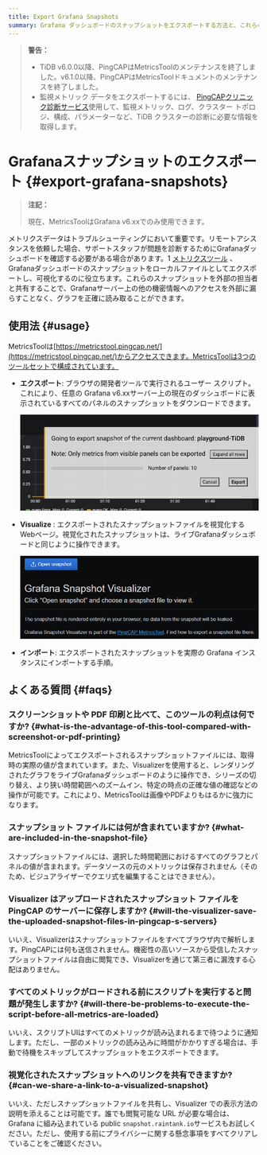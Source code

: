 ```yaml
---
title: Export Grafana Snapshots
summary: Grafana ダッシュボードのスナップショットをエクスポートする方法と、これらのファイルを視覚化する方法を学びます。
---
```


> **警告：**
>
> -   TiDB v6.0.0以降、PingCAPはMetricsToolのメンテナンスを終了しました。v6.1.0以降、PingCAPはMetricsToolドキュメントのメンテナンスを終了しました。
> -   監視メトリック データをエクスポートするには、 [PingCAPクリニック診断サービス](/clinic/clinic-introduction.md)使用して、監視メトリック、ログ、クラスター トポロジ、構成、パラメーターなど、TiDB クラスターの診断に必要な情報を取得します。

# Grafanaスナップショットのエクスポート {#export-grafana-snapshots}

> **注記：**
>
> 現在、MetricsToolはGrafana v6.xxでのみ使用できます。

メトリクスデータはトラブルシューティングにおいて重要です。リモートアシスタンスを依頼した場合、サポートスタッフが問題を診断するためにGrafanaダッシュボードを確認する必要がある場合があります。1 [メトリクスツール](https://metricstool.pingcap.net/) 、Grafanaダッシュボードのスナップショットをローカルファイルとしてエクスポートし、可視化するのに役立ちます。これらのスナップショットを外部の担当者と共有することで、Grafanaサーバー上の他の機密情報へのアクセスを外部に漏らすことなく、グラフを正確に読み取ることができます。

## 使用法 {#usage}

MetricsToolは[https://metricstool.pingcap.net/](https://metricstool.pingcap.net/)からアクセスできます。MetricsToolは3つのツールセットで構成されています。

-   **エクスポート**: ブラウザの開発者ツールで実行されるユーザー スクリプト。これにより、任意の Grafana v6.xxサーバー上の現在のダッシュボードに表示されているすべてのパネルのスナップショットをダウンロードできます。

    ![Screenshot of MetricsTool Exporter after running the user script](/media/metricstool-export.png)

-   **Visualize** : エクスポートされたスナップショットファイルを視覚化するWebページ。視覚化されたスナップショットは、ライブGrafanaダッシュボードと同じように操作できます。

    ![Screenshot of MetricsTool Visualizer](/media/metricstool-visualize.png)

-   **インポート**: エクスポートされたスナップショットを実際の Grafana インスタンスにインポートする手順。

## よくある質問 {#faqs}

### スクリーンショットや PDF 印刷と比べて、このツールの利点は何ですか? {#what-is-the-advantage-of-this-tool-compared-with-screenshot-or-pdf-printing}

MetricsToolによってエクスポートされるスナップショットファイルには、取得時の実際の値が含まれています。また、Visualizerを使用すると、レンダリングされたグラフをライブGrafanaダッシュボードのように操作でき、シリーズの切り替え、より狭い時間範囲へのズームイン、特定の時点の正確な値の確認などの操作が可能です。これにより、MetricsToolは画像やPDFよりもはるかに強力になります。

### スナップショット ファイルには何が含まれていますか? {#what-are-included-in-the-snapshot-file}

スナップショットファイルには、選択した時間範囲におけるすべてのグラフとパネルの値が含まれます。データソースの元のメトリックは保存されません（そのため、ビジュアライザーでクエリ式を編集することはできません）。

### Visualizer はアップロードされたスナップショット ファイルを PingCAP のサーバーに保存しますか? {#will-the-visualizer-save-the-uploaded-snapshot-files-in-pingcap-s-servers}

いいえ、Visualizerはスナップショットファイルをすべてブラウザ内で解析します。PingCAPには何も送信されません。機密性の高いソースから受信したスナップショットファイルは自由に閲覧でき、Visualizerを通じて第三者に漏洩する心配はありません。

### すべてのメトリックがロードされる前にスクリプトを実行すると問題が発生しますか? {#will-there-be-problems-to-execute-the-script-before-all-metrics-are-loaded}

いいえ、スクリプトUIはすべてのメトリックが読み込まれるまで待つように通知します。ただし、一部のメトリックの読み込みに時間がかかりすぎる場合は、手動で待機をスキップしてスナップショットをエクスポートできます。

### 視覚化されたスナップショットへのリンクを共有できますか? {#can-we-share-a-link-to-a-visualized-snapshot}

いいえ、ただしスナップショットファイルを共有し、Visualizer での表示方法の説明を添えることは可能です。誰でも閲覧可能な URL が必要な場合は、Grafana に組み込まれている public `snapshot.raintank.io`サービスもお試しください。ただし、使用する前にプライバシーに関する懸念事項をすべてクリアしていることをご確認ください。
